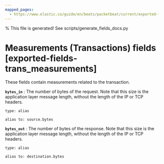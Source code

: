 ```yaml
---
mapped_pages:
  - https://www.elastic.co/guide/en/beats/packetbeat/current/exported-fields-trans_measurements.html
---
```


% This file is generated! See scripts/generate_fields_docs.py

# Measurements (Transactions) fields [exported-fields-trans_measurements]

These fields contain measurements related to the transaction.

**`bytes_in`**
:   The number of bytes of the request. Note that this size is the application layer message length, without the length of the IP or TCP headers.

    type: alias

    alias to: source.bytes


**`bytes_out`**
:   The number of bytes of the response. Note that this size is the application layer message length, without the length of the IP or TCP headers.

    type: alias

    alias to: destination.bytes


